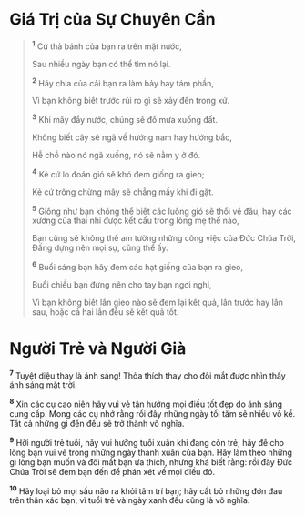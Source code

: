 # Giá Trị của Sự Chuyên Cần

> <sup><b>1</b></sup> Cứ thả bánh của bạn ra trên mặt nước,
> 
> Sau nhiều ngày bạn có thể tìm nó lại.
> 
> <sup><b>2</b></sup> Hãy chia của cải bạn ra làm bảy hay tám phần,
> 
> Vì bạn không biết trước rủi ro gì sẽ xảy đến trong xứ.
> 
> <sup><b>3</b></sup> Khi mây đầy nước, chúng sẽ đổ mưa xuống đất.
> 
> Không biết cây sẽ ngã về hướng nam hay hướng bắc,
> 
> Hễ chỗ nào nó ngã xuống, nó sẽ nằm y ở đó.
> 
> <sup><b>4</b></sup> Kẻ cứ lo đoán gió sẽ khó đem giống ra gieo;
> 
> Kẻ cứ trông chừng mây sẽ chẳng mấy khi đi gặt.
> 
> <sup><b>5</b></sup> Giống như bạn không thể biết các luồng gió sẽ thổi về đâu, hay các xương của thai nhi được kết cấu trong lòng mẹ thế nào,
> 
> Bạn cũng sẽ không thể am tường những công việc của Ðức Chúa Trời, Ðấng dựng nên mọi sự, cũng thể ấy.
> 
> <sup><b>6</b></sup> Buổi sáng bạn hãy đem các hạt giống của bạn ra gieo,
> 
> Buổi chiều bạn đừng nên cho tay bạn ngơi nghỉ,
> 
> Vì bạn không biết lần gieo nào sẽ đem lại kết quả, lần trước hay lần sau, hoặc cả hai lần đều sẽ kết quả tốt.

# Người Trẻ và Người Già
<sup><b>7</b></sup> Tuyệt diệu thay là ánh sáng! Thỏa thích thay cho đôi mắt được nhìn thấy ánh sáng mặt trời.

<sup><b>8</b></sup> Xin các cụ cao niên hãy vui vẻ tận hưởng mọi điều tốt đẹp do ánh sáng cung cấp. Mong các cụ nhớ rằng rồi đây những ngày tối tăm sẽ nhiều vô kể. Tất cả những gì đến đều sẽ trở thành vô nghĩa.

<sup><b>9</b></sup> Hỡi người trẻ tuổi, hãy vui hưởng tuổi xuân khi đang còn trẻ; hãy để cho lòng bạn vui vẻ trong những ngày thanh xuân của bạn. Hãy làm theo những gì lòng bạn muốn và đôi mắt bạn ưa thích, nhưng khá biết rằng: rồi đây Ðức Chúa Trời sẽ đem bạn đến để phán xét về mọi điều đó.

<sup><b>10</b></sup> Hãy loại bỏ mọi sầu não ra khỏi tâm trí bạn; hãy cất bỏ những đớn đau trên thân xác bạn, vì tuổi trẻ và ngày xanh đều cũng là vô nghĩa.